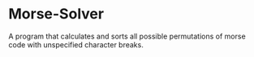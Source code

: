 # Morse-Solver
A program that calculates and sorts all possible permutations of morse code with unspecified character breaks.
